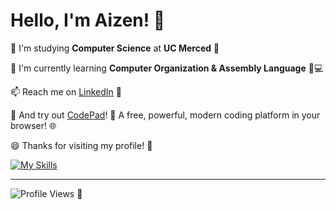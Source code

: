 # Hello, I'm Aizen! 👋

🏫 I'm studying **Computer Science** at **UC Merced** 🐄

🌱 I'm currently learning **Computer Organization & Assembly Language** 🤖💻

📫 Reach me on [LinkedIn](https://www.linkedin.com/in/aizenbaidya/) 💼

🚀 And try out [CodePad](https://codepad.app/)! 📝 A free, powerful, modern coding platform in your browser! 🌐

😄 Thanks for visiting my profile! 🙏

[![My Skills](https://skillicons.dev/icons?i=cpp,java,python,js,html,css,mysql,r)](https://skillicons.dev)

---

![Profile Views](https://komarev.com/ghpvc/?username=aizenbaidya&color=blue) 👀

